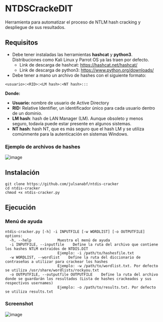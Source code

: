 # NTDSCrackeDIT
Herramienta para automatizar el proceso de NTLM hash cracking y despliegue de sus resultados.
## Requisitos
- Debe tener instaladas las herramientas **hashcat** y **python3**. Distribuciones como Kali Linux y Parrot OS ya las traen por defecto.
    - Link de descarga de hashcat: https://hashcat.net/hashcat/
    - Link de descarga de python3: https://www.python.org/downloads/
- Debe tener a mano un archivo de hashes con el siguiente formato:
```
<usuario>:<RID>:<LM hash>:<NT hash>:::
```
**Donde:**
- **Usuario:** nombre de usuario de Active Directory
- **RID:** Relative Identifier, un identificador único para cada usuario dentro de un dominio.
- **LM hash**: hash de LAN Manager (LM). Aunque obsoleto y menos seguro, todavía puede estar presente en algunos sistemas.
- **NT hash**: hash NT, que es más seguro que el hash LM y se utiliza comúnmente para la autenticación en sistemas Windows.

### Ejemplo de archivos de hashes
![image](https://github.com/user-attachments/assets/f8562174-cb7e-4e4d-a2c1-47d26014411c)

## Instalación
```
git clone https://github.com/julsanabf/ntdis-cracker
cd ntdis-cracker
chmod +x ntdis-cracker.py
```
## Ejecución
### Menú de ayuda
```
ntdis-cracker.py [-h] -i INPUTFILE [-w WORDLIST] [-o OUTPUTFILE]
options:
  -h, --help            Muestra el menú de ayuda
  -i INPUTFILE, --inputfile    Define la ruta del archivo que contiene los hashes NTLM extraídos de NTDIS.DIT
                        Ejemplo: -i /path/to/hashesfile.txt
  -w WORDLIST, --wordlist    Define la ruta del diccionario de contraseñas a utilizar para crackear los hashes
                        Ejemplo: -w /path/to/wordlist.txt. Por defecto se utiliza /usr/share/wordlists/rockyou.txt
  -o OUTPUTFILE, --outputfile OUTPUTFILE    Define la ruta del archivo donde se guardarán los resultados (Lista de hashes crackeados y sus respectivos usernames)
                        Ejemplo: -o /path/to/results.txt. Por defecto se utiliza results.txt
```
### Screenshot
![image](https://github.com/user-attachments/assets/86e3975f-0b2d-4af2-836e-85101a747a5a)
